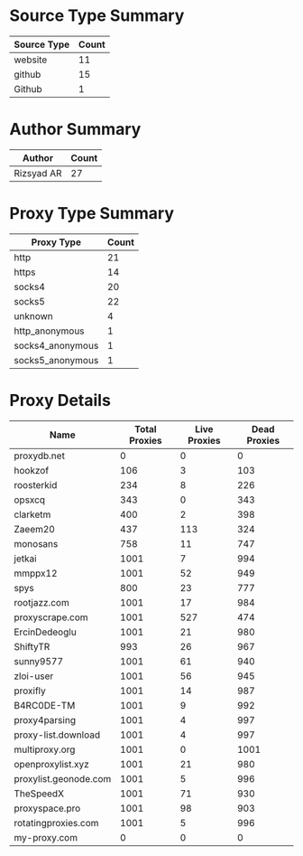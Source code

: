 # Source Type Summary

| Source Type | Count |
|-------------|-------|
| website | 11 |
| github | 15 |
| Github | 1 |


# Author Summary

| Author | Count |
|--------|-------|
| Rizsyad AR | 27 |


# Proxy Type Summary

| Proxy Type | Count |
|------------|-------|
| http | 21 |
| https | 14 |
| socks4 | 20 |
| socks5 | 22 |
| unknown | 4 |
| http_anonymous | 1 |
| socks4_anonymous | 1 |
| socks5_anonymous | 1 |


# Proxy Details

| Name | Total Proxies | Live Proxies | Dead Proxies |
|------|---------------|--------------|---------------|
| proxydb.net | 0 | 0 | 0 |
| hookzof | 106 | 3 | 103 |
| roosterkid | 234 | 8 | 226 |
| opsxcq | 343 | 0 | 343 |
| clarketm | 400 | 2 | 398 |
| Zaeem20 | 437 | 113 | 324 |
| monosans | 758 | 11 | 747 |
| jetkai | 1001 | 7 | 994 |
| mmppx12 | 1001 | 52 | 949 |
| spys | 800 | 23 | 777 |
| rootjazz.com | 1001 | 17 | 984 |
| proxyscrape.com | 1001 | 527 | 474 |
| ErcinDedeoglu | 1001 | 21 | 980 |
| ShiftyTR | 993 | 26 | 967 |
| sunny9577 | 1001 | 61 | 940 |
| zloi-user | 1001 | 56 | 945 |
| proxifly | 1001 | 14 | 987 |
| B4RC0DE-TM | 1001 | 9 | 992 |
| proxy4parsing | 1001 | 4 | 997 |
| proxy-list.download | 1001 | 4 | 997 |
| multiproxy.org | 1001 | 0 | 1001 |
| openproxylist.xyz | 1001 | 21 | 980 |
| proxylist.geonode.com | 1001 | 5 | 996 |
| TheSpeedX | 1001 | 71 | 930 |
| proxyspace.pro | 1001 | 98 | 903 |
| rotatingproxies.com | 1001 | 5 | 996 |
| my-proxy.com | 0 | 0 | 0 |
